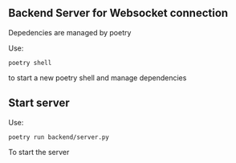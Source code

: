 ## Backend Server for Websocket connection
 Depedencies are managed by poetry

 Use: 
 ```
 poetry shell
 ```

to start a new poetry shell and manage dependencies

## Start server
 Use: 
 ```
 poetry run backend/server.py
 ```
 To start the server